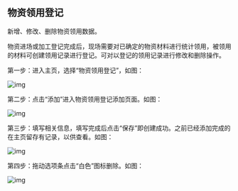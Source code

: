 ## **物资领用登记**

新增、修改、删除物资领用数据。

物资进场或加工登记完成后，现场需要对已确定的物资材料进行统计领用，被领用的材料可创建领用记录进行登记。可对以登记的领用记录进行修改和删除操作。

 

第一步：进入主页，选择“物资领用登记”，如图：

![img](https://zctc.obs.myhuaweicloud.com/official/markdownImg/img121.png) 

 

第二步：点击“添加”进入物资领用登记添加页面。如图：

![img](https://zctc.obs.myhuaweicloud.com/official/markdownImg/img122.png) 

 

第三步：填写相关信息，填写完成后点击“保存”即创建成功。之前已经添加完成的在主页留存有记录，以供查看。如图：

![img](https://zctc.obs.myhuaweicloud.com/official/markdownImg/img123.png) 

 

第四步：拖动选项条点击“白色”图标删除。如图：

![img](https://zctc.obs.myhuaweicloud.com/official/markdownImg/img124.png) 

 